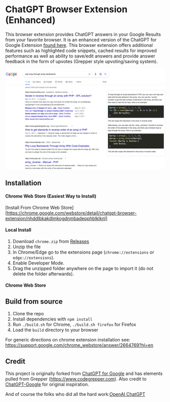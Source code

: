 # ChatGPT Browser Extension (Enhanced)

This browser extension provides ChatGPT answers in your Google Results from your favorite browser. It is an enhanced version of the ChatGPT for Google Extension [found here](https://github.com/wong2/chat-gpt-google-extension). This browser extension offers additional features such as highlighted code snippets, cached results for improved performance as well as ability to save/edit answers and provide answer feedback in the form of upvotes (Grepper style upvoting/saving system).

![Screenshot](screenshot.png?raw=true)

## Installation

#### Chrome Web Store (Easiest Way to Install) 

[Install From Chrome Web Store][https://chrome.google.com/webstore/detail/chatgpt-browser-extension/nhddlbkakdlmkogdnmbadepphblklknl]

#### Local Install

1. Download `chrome.zip` from [Releases](https://github.com/TaylorHawkes/ChatGPTBrowserExtension/releases)
2. Unzip the file
3. In Chrome/Edge go to the extensions page (`chrome://extensions` or `edge://extensions`).
4. Enable Developer Mode.
5. Drag the unzipped folder anywhere on the page to import it (do not delete the folder afterwards).

#### Chrome Web Store 

## Build from source

1. Clone the repo
2. Install dependencies with `npm install`
3. Run `./build.sh` for Chrome, `./build.sh firefox` for Firefox
4. Load the `build` directory to your browser

For generic directions on chrome extension installation see: https://support.google.com/chrome_webstore/answer/2664769?hl=en 

## Credit

This project is originally forked from [ChatGPT for Google](https://github.com/wong2/chat-gpt-google-extension) and has elements pulled from Grepper (https://www.codegrepper.com). Also credit to [ChatGPT-Google](https://github.com/ZohaibAhmed/ChatGPT-Google) for original inspiration.

And of course the folks who did all the hard work:[OpenAI ChatGPT](https://openai.com/blog/chatgpt/)
